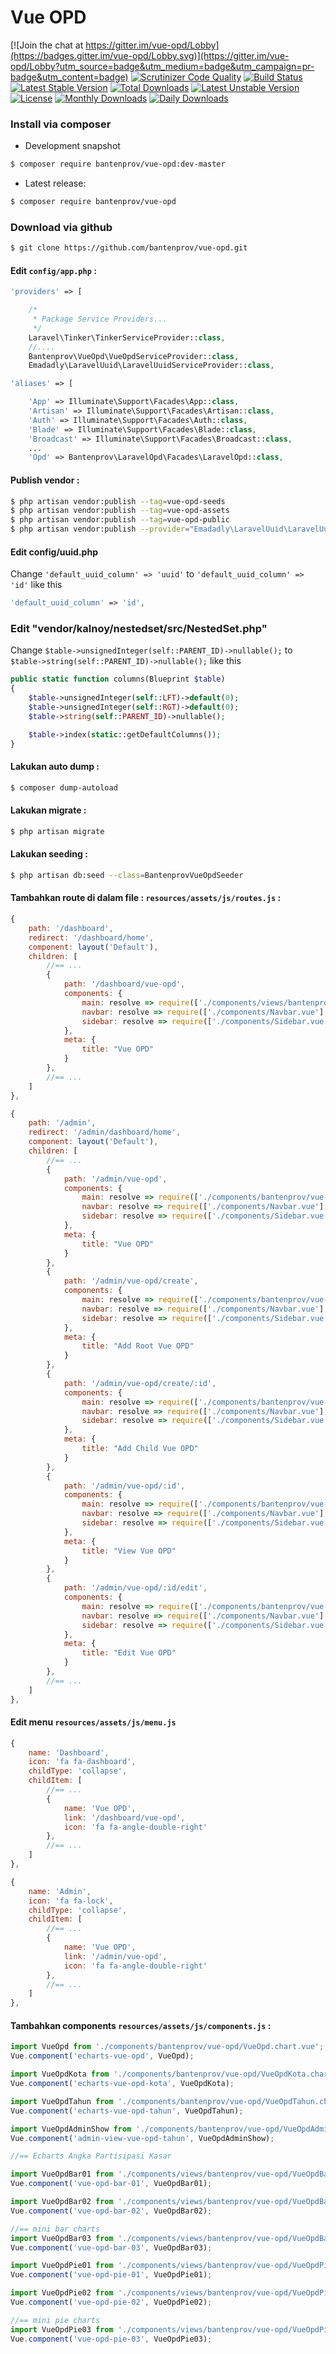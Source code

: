 # Vue OPD

[![Join the chat at https://gitter.im/vue-opd/Lobby](https://badges.gitter.im/vue-opd/Lobby.svg)](https://gitter.im/vue-opd/Lobby?utm_source=badge&utm_medium=badge&utm_campaign=pr-badge&utm_content=badge)
[![Scrutinizer Code Quality](https://scrutinizer-ci.com/g/bantenprov/vue-opd/badges/quality-score.png?b=master)](https://scrutinizer-ci.com/g/bantenprov/vue-opd/?branch=master)
[![Build Status](https://scrutinizer-ci.com/g/bantenprov/vue-opd/badges/build.png?b=master)](https://scrutinizer-ci.com/g/bantenprov/vue-opd/build-status/master)
[![Latest Stable Version](https://poser.pugx.org/bantenprov/vue-opd/v/stable)](https://packagist.org/packages/bantenprov/vue-opd)
[![Total Downloads](https://poser.pugx.org/bantenprov/vue-opd/downloads)](https://packagist.org/packages/bantenprov/vue-opd)
[![Latest Unstable Version](https://poser.pugx.org/bantenprov/vue-opd/v/unstable)](https://packagist.org/packages/bantenprov/vue-opd)
[![License](https://poser.pugx.org/bantenprov/vue-opd/license)](https://packagist.org/packages/bantenprov/vue-opd)
[![Monthly Downloads](https://poser.pugx.org/bantenprov/vue-opd/d/monthly)](https://packagist.org/packages/bantenprov/vue-opd)
[![Daily Downloads](https://poser.pugx.org/bantenprov/vue-opd/d/daily)](https://packagist.org/packages/bantenprov/vue-opd)

### Install via composer

- Development snapshot

```bash
$ composer require bantenprov/vue-opd:dev-master
```

- Latest release:

```bash
$ composer require bantenprov/vue-opd
```

### Download via github

```bash
$ git clone https://github.com/bantenprov/vue-opd.git
```

#### Edit `config/app.php` :

```php
'providers' => [

    /*
     * Package Service Providers...
     */
    Laravel\Tinker\TinkerServiceProvider::class,
    //....
    Bantenprov\VueOpd\VueOpdServiceProvider::class,
    Emadadly\LaravelUuid\LaravelUuidServiceProvider::class,
```

```php
'aliases' => [

    'App' => Illuminate\Support\Facades\App::class,
    'Artisan' => Illuminate\Support\Facades\Artisan::class,
    'Auth' => Illuminate\Support\Facades\Auth::class,
    'Blade' => Illuminate\Support\Facades\Blade::class,
    'Broadcast' => Illuminate\Support\Facades\Broadcast::class,
    ...
    'Opd' => Bantenprov\LaravelOpd\Facades\LaravelOpd::class,
```

#### Publish vendor :

```bash
$ php artisan vendor:publish --tag=vue-opd-seeds
$ php artisan vendor:publish --tag=vue-opd-assets
$ php artisan vendor:publish --tag=vue-opd-public
$ php artisan vendor:publish --provider="Emadadly\LaravelUuid\LaravelUuidServiceProvider"
```

#### Edit config/uuid.php

Change `'default_uuid_column' => 'uuid'` to `'default_uuid_column' => 'id'` like this

```php
'default_uuid_column' => 'id',
```

### Edit "vendor/kalnoy/nestedset/src/NestedSet.php"

Change `$table->unsignedInteger(self::PARENT_ID)->nullable();` to `$table->string(self::PARENT_ID)->nullable();` like this

```php
public static function columns(Blueprint $table)
{
    $table->unsignedInteger(self::LFT)->default(0);
    $table->unsignedInteger(self::RGT)->default(0);
    $table->string(self::PARENT_ID)->nullable();

    $table->index(static::getDefaultColumns());
}
```

#### Lakukan auto dump :

```bash
$ composer dump-autoload
```

#### Lakukan migrate :

```bash
$ php artisan migrate
```

#### Lakukan seeding :

```bash
$ php artisan db:seed --class=BantenprovVueOpdSeeder
```

#### Tambahkan route di dalam file : `resources/assets/js/routes.js` :

```javascript
{
    path: '/dashboard',
    redirect: '/dashboard/home',
    component: layout('Default'),
    children: [
        //== ...
        {
            path: '/dashboard/vue-opd',
            components: {
                main: resolve => require(['./components/views/bantenprov/vue-opd/DashboardVueOpd.vue'], resolve),
                navbar: resolve => require(['./components/Navbar.vue'], resolve),
                sidebar: resolve => require(['./components/Sidebar.vue'], resolve)
            },
            meta: {
                title: "Vue OPD"
            }
        },
        //== ...
    ]
},
```

```javascript
{
    path: '/admin',
    redirect: '/admin/dashboard/home',
    component: layout('Default'),
    children: [
        //== ...
        {
            path: '/admin/vue-opd',
            components: {
                main: resolve => require(['./components/bantenprov/vue-opd/VueOpd.index.vue'], resolve),
                navbar: resolve => require(['./components/Navbar.vue'], resolve),
                sidebar: resolve => require(['./components/Sidebar.vue'], resolve)
            },
            meta: {
                title: "Vue OPD"
            }
        },
        {
            path: '/admin/vue-opd/create',
            components: {
                main: resolve => require(['./components/bantenprov/vue-opd/VueOpd.add.vue'], resolve),
                navbar: resolve => require(['./components/Navbar.vue'], resolve),
                sidebar: resolve => require(['./components/Sidebar.vue'], resolve)
            },
            meta: {
                title: "Add Root Vue OPD"
            }
        },
        {
            path: '/admin/vue-opd/create/:id',
            components: {
                main: resolve => require(['./components/bantenprov/vue-opd/VueOpd.add.vue'], resolve),
                navbar: resolve => require(['./components/Navbar.vue'], resolve),
                sidebar: resolve => require(['./components/Sidebar.vue'], resolve)
            },
            meta: {
                title: "Add Child Vue OPD"
            }
        },
        {
            path: '/admin/vue-opd/:id',
            components: {
                main: resolve => require(['./components/bantenprov/vue-opd/VueOpd.show.vue'], resolve),
                navbar: resolve => require(['./components/Navbar.vue'], resolve),
                sidebar: resolve => require(['./components/Sidebar.vue'], resolve)
            },
            meta: {
                title: "View Vue OPD"
            }
        },
        {
            path: '/admin/vue-opd/:id/edit',
            components: {
                main: resolve => require(['./components/bantenprov/vue-opd/VueOpd.edit.vue'], resolve),
                navbar: resolve => require(['./components/Navbar.vue'], resolve),
                sidebar: resolve => require(['./components/Sidebar.vue'], resolve)
            },
            meta: {
                title: "Edit Vue OPD"
            }
        },
        //== ...
    ]
},
```
#### Edit menu `resources/assets/js/menu.js`

```javascript
{
    name: 'Dashboard',
    icon: 'fa fa-dashboard',
    childType: 'collapse',
    childItem: [
        //== ...
        {
            name: 'Vue OPD',
            link: '/dashboard/vue-opd',
            icon: 'fa fa-angle-double-right'
        },
        //== ...
    ]
},
```

```javascript
{
    name: 'Admin',
    icon: 'fa fa-lock',
    childType: 'collapse',
    childItem: [
        //== ...
        {
            name: 'Vue OPD',
            link: '/admin/vue-opd',
            icon: 'fa fa-angle-double-right'
        },
        //== ...
    ]
},
```

#### Tambahkan components `resources/assets/js/components.js` :

```javascript
import VueOpd from './components/bantenprov/vue-opd/VueOpd.chart.vue';
Vue.component('echarts-vue-opd', VueOpd);

import VueOpdKota from './components/bantenprov/vue-opd/VueOpdKota.chart.vue';
Vue.component('echarts-vue-opd-kota', VueOpdKota);

import VueOpdTahun from './components/bantenprov/vue-opd/VueOpdTahun.chart.vue';
Vue.component('echarts-vue-opd-tahun', VueOpdTahun);

import VueOpdAdminShow from './components/bantenprov/vue-opd/VueOpdAdmin.show.vue';
Vue.component('admin-view-vue-opd-tahun', VueOpdAdminShow);

//== Echarts Angka Partisipasi Kasar

import VueOpdBar01 from './components/views/bantenprov/vue-opd/VueOpdBar01.vue';
Vue.component('vue-opd-bar-01', VueOpdBar01);

import VueOpdBar02 from './components/views/bantenprov/vue-opd/VueOpdBar02.vue';
Vue.component('vue-opd-bar-02', VueOpdBar02);

//== mini bar charts
import VueOpdBar03 from './components/views/bantenprov/vue-opd/VueOpdBar03.vue';
Vue.component('vue-opd-bar-03', VueOpdBar03);

import VueOpdPie01 from './components/views/bantenprov/vue-opd/VueOpdPie01.vue';
Vue.component('vue-opd-pie-01', VueOpdPie01);

import VueOpdPie02 from './components/views/bantenprov/vue-opd/VueOpdPie02.vue';
Vue.component('vue-opd-pie-02', VueOpdPie02);

//== mini pie charts
import VueOpdPie03 from './components/views/bantenprov/vue-opd/VueOpdPie03.vue';
Vue.component('vue-opd-pie-03', VueOpdPie03);
```
